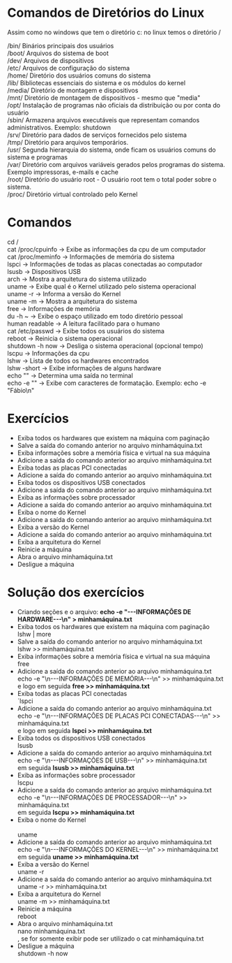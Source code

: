 # Comandos de Diretórios do Linux

Assim como no windows que tem o diretório c: no linux temos o diretório /

/bin/ Binários principais dos usuários <br>
/boot/ Arquivos do sistema de boot <br>
/dev/ Arquivos de dispositivos <br>
/etc/ Arquivos de configuração do sistema <br>
/home/ Diretório dos usuários comuns do sistema <br>
/lib/ Bibliotecas essenciais do sistema e os módulos do kernel <br>
/media/ Diretório de montagem e dispositivos <br>
/mnt/ Diretório de montagem de dispositivos - mesmo que "media" <br>
/opt/ Instalação de programas não oficiais da distribuição ou por conta do usuário <br>
/sbin/ Armazena arquivos executáveis que representam comandos administrativos. Exemplo: shutdown <br>
/srv/ Diretório para dados de serviços fornecidos pelo sistema <br>
/tmp/ Diretório para arquivos temporários. <br>
/usr/ Segunda hierarquia do sistema, onde ficam os usuários comuns do sistema e programas <br>
/var/ Diretório com arquivos variáveis gerados pelos programas do sistema. Exemplo impressoras, e-mails e cache <br>
/root/ Diretório do usuário root - O usuário root tem o total poder sobre o sistema. <br>
/proc/ Diretório virtual controlado pelo Kernel <br>


# Comandos

cd / <br>
cat /proc/cpuinfo -> Exibe as informações da cpu de um computador <br>
cat /proc/meminfo -> Informações de memória do sistema <br>
lspci -> Informações de todas as placas conectadas ao computador <br>
lsusb -> Dispositivos USB <br>
arch -> Mostra a arquitetura do sistema utilizado <br>
uname -> Exibe qual é o Kernel utilizado pelo sistema operacional <br>
uname -r -> Informa a versão do Kernel <br>
uname -m -> Mostra a arquitetura do sistema <br>
free -> Informações de memória <br>
du -h ~ -> Exibe o espaço utilizado em todo diretório pessoal <br>
human readable -> A leitura facilitado para o humano <br>
cat /etc/passwd -> Exibe todos os usuários do sistema <br>
reboot -> Reinicia o sistema operacional <br>
shutdown -h now -> Desliga o sistema operacional (opcional tempo) <br>
lscpu -> Informações da cpu <br>
lshw -> Lista de todos os hardwares encontrados <br>
lshw -short -> Exibe informações de alguns hardware <br>
echo "" -> Determina uma saída no terminal <br>
echo -e "" -> Exibe com caracteres de formatação. Exemplo: echo -e "Fábio\n"


# Exercícios

<ul>
	<li>Exiba todos os hardwares que existem na máquina com paginação</li>
	<li>Salve a saída do comando anterior no arquivo minhamáquina.txt</li>
	<li>Exiba informações sobre a memória física e virtual na sua máquina</li>
	<li>Adicione a saída do comando anterior ao arquivo minhamáquina.txt</li>
	<li>Exiba todas as placas PCI conectadas</li>
	<li>Adicione a saída do comando anterior ao arquivo minhamáquina.txt</li>
	<li>Exiba todos os dispositivos USB conectados</li>
	<li>Adicione a saída do comando anterior ao arquivo minhamáquina.txt</li>
	<li>Exiba as informações sobre processador</li>
	<li>Adicione a saída do comando anterior ao arquivo minhamáquina.txt</li>
	<li>Exiba o nome do Kernel</li>
	<li>Adicione a saída do comando anterior ao arquivo minhamáquina.txt</li>
	<li>Exiba a versão do Kernel</li>
	<li>Adicione a saída do comando anterior ao arquivo minhamáquina.txt</li>
	<li>Exiba a arquitetura do Kernel</li>
	<li>Reinicie a máquina</li>
	<li>Abra o arquivo minhamáquina.txt</li>
	<li>Desligue a máquina</li>
</ul>


# Solução dos exercícios

<ul>
	<li>Criando seções e o arquivo: <b>echo -e "---INFORMAÇÕES DE HARDWARE---\n" > minhamáquina.txt</b></li>
	<li>Exiba todos os hardwares que existem na máquina com paginação <br>lshw | more</br></li>
	<li>Salve a saída do comando anterior no arquivo minhamáquina.txt <br>lshw >> minhamáquina.txt</br></li>
	<li>Exiba informações sobre a memória física e virtual na sua máquina <br>free</br></li>
	<li>Adicione a saída do comando anterior ao arquivo minhamáquina.txt <br>echo -e "\n---INFORMAÇÕES DE MEMÓRIA---\n" >> minhamáquina.txt</br> e logo em seguida <b>free >> minhamáquina.txt</b></li>
	<li>Exiba todas as placas PCI conectadas <br>´lspci</br></li>
	<li>Adicione a saída do comando anterior ao arquivo minhamáquina.txt <br>echo -e "\n---INFORMAÇÕES DE PLACAS PCI CONECTADAS---\n" >> minhamáquina.txt</br> e logo em seguida <b>lspci >> minhamáquina.txt</b></li>
	<li>Exiba todos os dispositivos USB conectados <br>lsusb</br></li>
	<li>Adicione a saída do comando anterior ao arquivo minhamáquina.txt <br>echo -e "\n---INFORMAÇÕES DE USB---\n" >> minhamáquina.txt</br> em seguida <b>lsusb >> minhamáquina.txt</b></li>
	<li>Exiba as informações sobre processador <br>lscpu</br></li>
	<li>Adicione a saída do comando anterior ao arquivo minhamáquina.txt <br>echo -e "\n---INFORMAÇÕES DE PROCESSADOR---\n" >> minhamáquina.txt</br> em seguida <b>lscpu >> minhamáquina.txt</b></li>
	<li>Exiba o nome do Kernel <br></br>uname</li>
	<li>Adicione a saída do comando anterior ao arquivo minhamáquina.txt <br>echo -e "\n---INFORMAÇÕES DO KERNEL---\n" >> minhamáquina.txt</br> em seguida <b>uname >> minhamáquina.txt</b></li>
	<li>Exiba a versão do Kernel <br>uname -r</br></li>
	<li>Adicione a saída do comando anterior ao arquivo minhamáquina.txt <br>uname -r >> minhamáquina.txt</br></li>
	<li>Exiba a arquitetura do Kernel <br>uname -m >> minhamáquina.txt</br></li>
	<li>Reinicie a máquina <br>reboot</br></li>
	<li>Abra o arquivo minhamáquina.txt <br>nano minhamáquina.txt</br>, se for somente exibir pode ser utilizado o cat minhamáquina.txt</li>
	<li>Desligue a máquina <br>shutdown -h now</br></li>
</ul>



